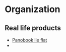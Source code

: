 # Organization

## 

## Real life products
- [Panobook lie flat](https://www.studioneat.com/products/panobook)
- 

